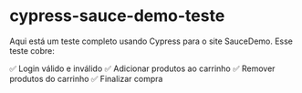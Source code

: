 # cypress-sauce-demo-teste

Aqui está um teste completo usando Cypress para o site SauceDemo. Esse teste cobre:

✅ Login válido e inválido
✅ Adicionar produtos ao carrinho
✅ Remover produtos do carrinho
✅ Finalizar compra
